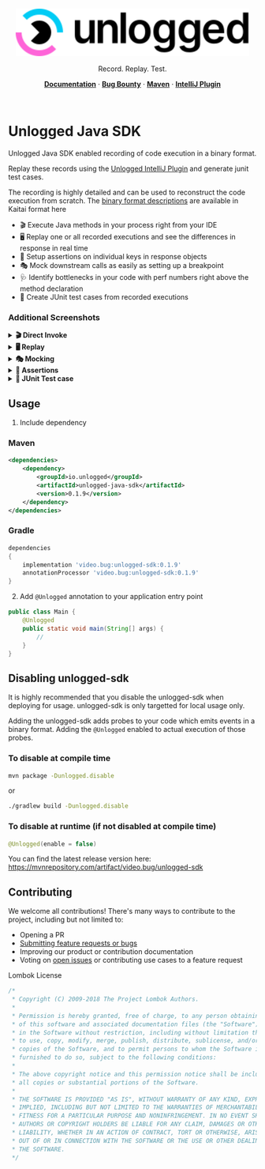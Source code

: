 <p align="center">
  <a href="https://www.unlogged.io/">
    <img src="static/background.svg" height="96">
  </a>
</p>

<p align="center">
  Record. Replay. Test.
</p>

<p align="center">
  <a href="https://unloggedio.github.io/documentation/"><strong>Documentation</strong></a> ·
  <a href="https://www.unlogged.io/bug-bounty-program"><strong>Bug Bounty</strong></a> ·
  <a href="https://mvnrepository.com/artifact/video.bug/unlogged-sdk/"><strong>Maven</strong></a> ·
  <a href="https://plugins.jetbrains.com/plugin/18529-unlogged"><strong>IntelliJ Plugin</strong></a>
</p>
<br/>


# Unlogged Java SDK

Unlogged Java SDK enabled recording of code execution in a binary format. 

Replay these records using the [Unlogged IntelliJ Plugin](https://plugins.jetbrains.com/plugin/18529-unlogged) and generate junit test cases.

The recording is highly detailed and can be used to reconstruct the code execution from scratch.
The [binary format descriptions](https://github.com/unloggedio/common/tree/master/src/main/kaitai) are available in Kaitai format here

- 🎬 Execute Java methods in your process right from your IDE
- 🖥️ Replay one or all recorded executions and see the differences in response in real time
- 🎯 Setup assertions on individual keys in response objects 
- 🎭 Mock downstream calls as easily as setting up a breakpoint
- 🩺 Identify bottlenecks in your code with perf numbers right above the method declaration
- 🦠 Create JUnit test cases from recorded executions

### Additional Screenshots

<details>
  <summary><b>🎬 Direct Invoke</b></summary>
  <img alt="Direct Invoke Java methods" src="./static/direct-invoke.png">
</details>
<details>
  <summary><b>🖥️ Replay</b></summary>
  <img alt="Replay history of code execution" src="./static/replay.png">
</details>
<details>
  <summary><b>🎭 Mocking</b></summary>
  <img alt="Mock downstream calls" src="./static/mocking.png">
</details>
<details>
  <summary><b>🎯 Assertions</b></summary>
  <img alt="Assertions in regression tests" src="./static/assertions.png">
</details>
<details>
  <summary><b>🦠 JUnit Test case</b></summary>
  <img alt="Generate junit test cases" src="./static/junit-test-case.png">
</details>


## Usage

1. Include dependency

### Maven
```xml
<dependencies>
    <dependency>
        <groupId>io.unlogged</groupId>
        <artifactId>unlogged-java-sdk</artifactId>
        <version>0.1.9</version>
    </dependency>
</dependencies>
```

### Gradle

```groovy
dependencies
{
    implementation 'video.bug:unlogged-sdk:0.1.9'
    annotationProcessor 'video.bug:unlogged-sdk:0.1.9'
}
```

2. Add `@Unlogged` annotation to your application entry point
```java
public class Main {
    @Unlogged
    public static void main(String[] args) {
        // 
    }
}
```

## Disabling unlogged-sdk

It is highly recommended that you disable the unlogged-sdk when deploying for usage. unlogged-sdk is only targetted 
for local usage only.

Adding the unlogged-sdk adds probes to your code which emits events in a binary format. Adding the `@Unlogged` 
enabled to actual execution of those probes.

### To disable at compile time

```bash
mvn package -Dunlogged.disable
```

or 

```bash
./gradlew build -Dunlogged.disable
```

### To disable at runtime (if not disabled at compile time)

```java
@Unlogged(enable = false)
```

You can find the latest release version here: https://mvnrepository.com/artifact/video.bug/unlogged-sdk


## Contributing

We welcome all contributions! There's many ways to contribute to the project,
including but not limited to:

- Opening a PR
- [Submitting feature requests or bugs](https://github.com/unloggedio/unlogged-sdk/issues/new)
- Improving our product or contribution documentation
- Voting on [open issues](https://github.com/unloggedio/unlogged-sdk/issues) or
  contributing use cases to a feature request

Lombok License

```java
/*
 * Copyright (C) 2009-2018 The Project Lombok Authors.
 *
 * Permission is hereby granted, free of charge, to any person obtaining a copy
 * of this software and associated documentation files (the "Software"), to deal
 * in the Software without restriction, including without limitation the rights
 * to use, copy, modify, merge, publish, distribute, sublicense, and/or sell
 * copies of the Software, and to permit persons to whom the Software is
 * furnished to do so, subject to the following conditions:
 *
 * The above copyright notice and this permission notice shall be included in
 * all copies or substantial portions of the Software.
 *
 * THE SOFTWARE IS PROVIDED "AS IS", WITHOUT WARRANTY OF ANY KIND, EXPRESS OR
 * IMPLIED, INCLUDING BUT NOT LIMITED TO THE WARRANTIES OF MERCHANTABILITY,
 * FITNESS FOR A PARTICULAR PURPOSE AND NONINFRINGEMENT. IN NO EVENT SHALL THE
 * AUTHORS OR COPYRIGHT HOLDERS BE LIABLE FOR ANY CLAIM, DAMAGES OR OTHER
 * LIABILITY, WHETHER IN AN ACTION OF CONTRACT, TORT OR OTHERWISE, ARISING FROM,
 * OUT OF OR IN CONNECTION WITH THE SOFTWARE OR THE USE OR OTHER DEALINGS IN
 * THE SOFTWARE.
 */
```
